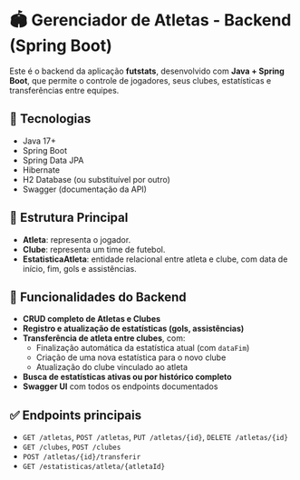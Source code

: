 # 🏟️ Gerenciador de Atletas - Backend (Spring Boot)

Este é o backend da aplicação **futstats**, desenvolvido com **Java + Spring Boot**, que permite o controle de jogadores, seus clubes, estatísticas e transferências entre equipes.

## 🚀 Tecnologias

- Java 17+
- Spring Boot
- Spring Data JPA
- Hibernate
- H2 Database (ou substituível por outro)
- Swagger (documentação da API)

## 📁 Estrutura Principal

- **Atleta**: representa o jogador.
- **Clube**: representa um time de futebol.
- **EstatisticaAtleta**: entidade relacional entre atleta e clube, com data de início, fim, gols e assistências.

## 🔄 Funcionalidades do Backend

- **CRUD completo de Atletas e Clubes**
- **Registro e atualização de estatísticas (gols, assistências)**
- **Transferência de atleta entre clubes**, com:
  - Finalização automática da estatística atual (com `dataFim`)
  - Criação de uma nova estatística para o novo clube
  - Atualização do clube vinculado ao atleta
- **Busca de estatísticas ativas ou por histórico completo**
- **Swagger UI** com todos os endpoints documentados

## ✅ Endpoints principais

- `GET /atletas`, `POST /atletas`, `PUT /atletas/{id}`, `DELETE /atletas/{id}`
- `GET /clubes`, `POST /clubes`
- `POST /atletas/{id}/transferir`
- `GET /estatisticas/atleta/{atletaId}`
